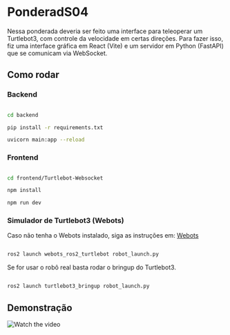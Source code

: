 # PonderadS04

Nessa ponderada deveria ser feito uma interface para teleoperar um Turtlebot3, com controle da velocidade em certas direções. Para fazer isso, fiz uma interface gráfica em React (Vite) e um servidor em Python (FastAPI) que se comunicam via WebSocket.

## Como rodar

### Backend

```bash

cd backend

pip install -r requirements.txt

uvicorn main:app --reload

```

### Frontend

```bash

cd frontend/Turtlebot-Websocket

npm install

npm run dev

```

### Simulador de Turtlebot3 (Webots)

Caso não tenha o Webots instalado, siga as instruções em: [Webots](https://cyberbotics.com/doc/guide/installation-procedure)

```bash

ros2 launch webots_ros2_turtlebot robot_launch.py

```

Se for usar o robô real basta rodar o bringup do Turtlebot3.

```bash

ros2 launch turtlebot3_bringup robot_launch.py

```

## Demonstração


![Watch the video](https://youtu.be/kUAR_7Hk6uQ?si=4k2MVY8mGsO_s8Na)
